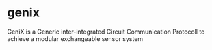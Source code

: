 # genix
GeniX is a Generic inter-integrated Circuit Communication Protocoll to achieve a modular exchangeable sensor system 
